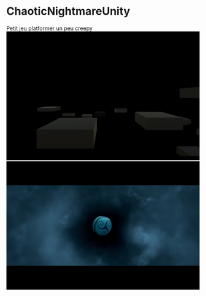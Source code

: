 # ChaoticNightmareUnity
Petit jeu platformer un peu creepy
<img src="chaotic-nightmare-platformer.png"></img>
<img src="2020-12-23 (1).png"></img>
